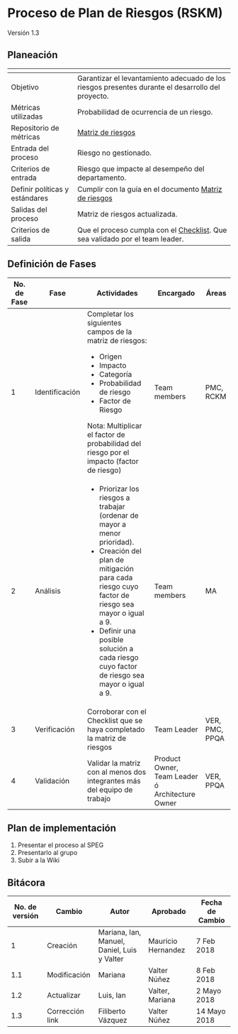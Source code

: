 # Proceso de Plan de Riesgos (RSKM)
Versión 1.3


## Planeación

[]() | []()
--|--
Objetivo| Garantizar el levantamiento adecuado de los riesgos presentes durante el desarrollo del proyecto.
Métricas utilizadas | Probabilidad de ocurrencia de un riesgo.
Repositorio de métricas | [Matriz de riesgos](https://github.com/CaveLabs-1/Wiki/blob/master/Riesgos/Formatos/Formato%20Matriz%20de%20riesgos.xlsx)
Entrada del proceso | Riesgo no gestionado.
Criterios de entrada | Riesgo que impacte al desempeño del departamento.
Definir políticas y estándares | Cumplir con la guía en el documento [Matriz de riesgos](https://github.com/CaveLabs-1/Wiki/blob/master/Riesgos/Formatos/Formato%20Matriz%20de%20riesgos.xlsx)
Salidas del proceso | Matriz de riesgos actualizada.
Criterios de salida | Que el proceso cumpla con el [Checklist](https://docs.google.com/spreadsheets/d/1IKRxiR8k0Buta1lgj0rXs6HmwgHpKOlmKLUhBxl54A8/edit?usp=sharing). Que sea validado por el team leader.

## Definición de Fases

No. de Fase | Fase | Actividades | Encargado |Áreas|
------------|------|-------------|-----------|-----
1 | Identificación |Completar los siguientes campos de la matriz de riesgos: <ul><li>Origen</li><li>Impacto</li> <li>Categoría</li> <li>Probabilidad de riesgo</li><li>Factor de Riesgo</li></ul>  Nota: Multiplicar el factor de probabilidad del riesgo por el impacto (factor de riesgo) | Team members | PMC, RCKM
2 | Análisis |<ul><li>Priorizar los riesgos a trabajar (ordenar de mayor a menor prioridad).</li><li>Creación del plan de mitigación para cada riesgo cuyo factor de riesgo sea mayor o igual a 9.</li><li>Definir una posible solución a cada riesgo cuyo factor de riesgo sea mayor o igual a 9.</li></ul>| Team members| MA
3 | Verificación | Corroborar con el Checklist que se haya completado la matriz de riesgos| Team Leader | VER, PMC, PPQA
4 | Validación | Validar la matriz con al menos dos integrantes más del equipo de trabajo | Product Owner, Team Leader ó Architecture Owner| VER, PPQA



## Plan de implementación

<ol><li>Presentar el proceso al SPEG</li><li>Presentarlo al grupo </li><li>Subir a la Wiki</li></ol>

## Bitácora

No. de versión | Cambio | Autor | Aprobado | Fecha de Cambio
---------------|--------|-------|----------|-----------------
1 | Creación | Mariana, Ian, Manuel, Daniel, Luis y Valter | Mauricio Hernandez | 7 Feb 2018
1.1 | Modificación | Mariana | Valter Núñez |8 Feb 2018
1.2 | Actualizar | Luis, Ian |Valter, Mariana|2 Mayo 2018
1.3 | Corrección link | Filiberto Vázquez | Valter Núñez | 14 Mayo 2018
